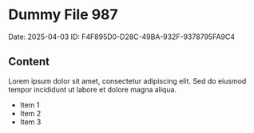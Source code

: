 # Dummy File 987

Date: 2025-04-03
ID: F4F895D0-D28C-49BA-932F-9378795FA9C4

## Content

Lorem ipsum dolor sit amet, consectetur adipiscing elit.
Sed do eiusmod tempor incididunt ut labore et dolore magna aliqua.

* Item 1
* Item 2
* Item 3

